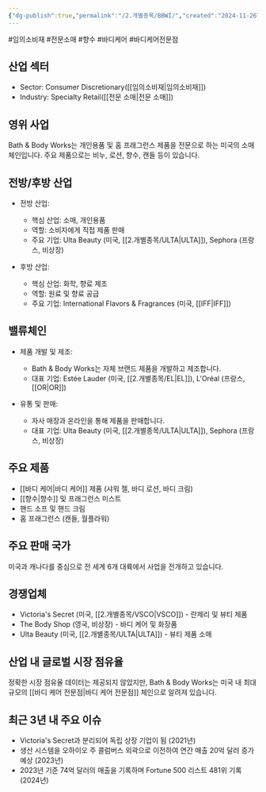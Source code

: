 ```yaml
---
{"dg-publish":true,"permalink":"/2.개별종목/BBWI/","created":"2024-11-26T15:13:56.351+09:00","updated":"2025-06-03T20:05:57.902+09:00"}
---
```


#임의소비재 #전문소매 #향수 #바디케어 #바디케어전문점

## 산업 섹터

- Sector: Consumer Discretionary([[임의소비재\|임의소비재]])
- Industry: Specialty Retail([[전문 소매\|전문 소매]])

## 영위 사업

Bath & Body Works는 개인용품 및 홈 프래그런스 제품을 전문으로 하는 미국의 소매 체인입니다. 주요 제품으로는 비누, 로션, 향수, 캔들 등이 있습니다.

## 전방/후방 산업

- 전방 산업:
    
    - 핵심 산업: 소매, 개인용품
    - 역할: 소비자에게 직접 제품 판매
    - 주요 기업: Ulta Beauty (미국, [[2.개별종목/ULTA\|ULTA]]), Sephora (프랑스, 비상장)
    
- 후방 산업:
    
    - 핵심 산업: 화학, 향료 제조
    - 역할: 원료 및 향료 공급
    - 주요 기업: International Flavors & Fragrances (미국, [[IFF\|IFF]])
    

## 밸류체인

- 제품 개발 및 제조:
    
    - Bath & Body Works는 자체 브랜드 제품을 개발하고 제조합니다.
    - 대표 기업: Estée Lauder (미국, [[2.개별종목/EL\|EL]]), L'Oréal (프랑스, [[OR\|OR]])
    
- 유통 및 판매:
    
    - 자사 매장과 온라인을 통해 제품을 판매합니다.
    - 대표 기업: Ulta Beauty (미국, [[2.개별종목/ULTA\|ULTA]]), Sephora (프랑스, 비상장)
    

## 주요 제품

- [[바디 케어\|바디 케어]] 제품 (샤워 젤, 바디 로션, 바디 크림)
- [[향수\|향수]] 및 프래그런스 미스트
- 핸드 소프 및 핸드 크림
- 홈 프래그런스 (캔들, 월플라워)

## 주요 판매 국가

미국과 캐나다를 중심으로 전 세계 6개 대륙에서 사업을 전개하고 있습니다.

## 경쟁업체

- Victoria's Secret (미국, [[2.개별종목/VSCO\|VSCO]]) - 란제리 및 뷰티 제품
- The Body Shop (영국, 비상장) - 바디 케어 및 화장품
- Ulta Beauty (미국, [[2.개별종목/ULTA\|ULTA]]) - 뷰티 제품 소매

## 산업 내 글로벌 시장 점유율

정확한 시장 점유율 데이터는 제공되지 않았지만, Bath & Body Works는 미국 내 최대 규모의 [[바디 케어 전문점\|바디 케어 전문점]] 체인으로 알려져 있습니다.

## 최근 3년 내 주요 이슈

- Victoria's Secret과 분리되어 독립 상장 기업이 됨 (2021년)
- 생산 시스템을 오하이오 주 콜럼버스 외곽으로 이전하여 연간 매출 20억 달러 증가 예상 (2023년)
- 2023년 기준 74억 달러의 매출을 기록하며 Fortune 500 리스트 481위 기록 (2024년)